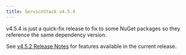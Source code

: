 ```yaml
---
title: ServiceStack v4.5.4
---
```


v4.5.4 is just a quick-fix release to fix to some NuGet packages so they reference the same dependency version.

See [v4.5.2 Release Notes](/releases/v4_5_2) for features available in the current release.
